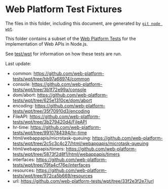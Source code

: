 # Web Platform Test Fixtures

The files in this folder, including this document,
are generated by [`git node wpt`][].

This folder contains a subset of the [Web Platform Tests][] for the
implementation of Web APIs in Node.js.

See [test/wpt](../../wpt/README.md) for information on how these tests are run.

Last update:

- common: https://github.com/web-platform-tests/wpt/tree/bb97a68974/common
- console: https://github.com/web-platform-tests/wpt/tree/3b1f72e99a/console
- dom/abort: https://github.com/web-platform-tests/wpt/tree/625e1310ce/dom/abort
- encoding: https://github.com/web-platform-tests/wpt/tree/35f70910d3/encoding
- FileAPI: https://github.com/web-platform-tests/wpt/tree/3b279420d4/FileAPI
- hr-time: https://github.com/web-platform-tests/wpt/tree/9910784394/hr-time
- html/webappapis/microtask-queuing: https://github.com/web-platform-tests/wpt/tree/2c5c3c4c27/html/webappapis/microtask-queuing
- html/webappapis/timers: https://github.com/web-platform-tests/wpt/tree/5873f2d8f1/html/webappapis/timers
- interfaces: https://github.com/web-platform-tests/wpt/tree/79fa4cf76e/interfaces
- resources: https://github.com/web-platform-tests/wpt/tree/972ca5b669/resources
- url: https://github.com/web-platform-tests/wpt/tree/33f2e3f2e7/url

[Web Platform Tests]: https://github.com/web-platform-tests/wpt
[`git node wpt`]: https://github.com/nodejs/node-core-utils/blob/queen/docs/git-node.md#git-node-wpt
